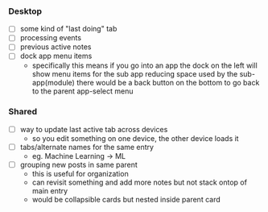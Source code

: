 ### Desktop
- [ ] some kind of "last doing" tab
- [ ] processing events
- [ ] previous active notes
- [ ] dock app menu items
    - specifically this means if you go into an app
      the dock on the left will show menu items for the sub app reducing space used by the sub-app(module)
      there would be a back button on the bottom to go back to the parent app-select menu

### Shared
- [ ] way to update last active tab across devices
    - so you edit something on one device, the other device loads it
- [ ] tabs/alternate names for the same entry
    - eg. Machine Learning -> ML
- [ ] grouping new posts in same parent
    - this is useful for organization
    - can revisit something and add more notes but not stack ontop of main entry
    - would be collapsible cards but nested inside parent card
